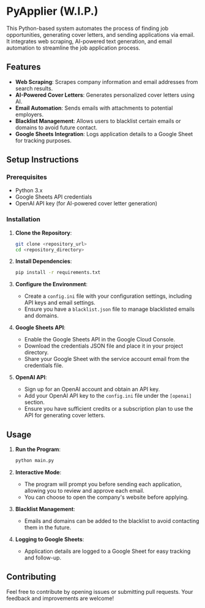 # PyApplier (W.I.P.)

This Python-based system automates the process of finding job opportunities, generating cover letters, and sending applications via email. It integrates web scraping, AI-powered text generation, and email automation to streamline the job application process.

## Features

- **Web Scraping**: Scrapes company information and email addresses from search results.
- **AI-Powered Cover Letters**: Generates personalized cover letters using AI.
- **Email Automation**: Sends emails with attachments to potential employers.
- **Blacklist Management**: Allows users to blacklist certain emails or domains to avoid future contact.
- **Google Sheets Integration**: Logs application details to a Google Sheet for tracking purposes.

## Setup Instructions

### Prerequisites

- Python 3.x
- Google Sheets API credentials
- OpenAI API key (for AI-powered cover letter generation)

### Installation

1. **Clone the Repository**:
   ```bash
   git clone <repository_url>
   cd <repository_directory>
   ```

2. **Install Dependencies**:
   ```bash
   pip install -r requirements.txt
   ```

3. **Configure the Environment**:
   - Create a `config.ini` file with your configuration settings, including API keys and email settings.
   - Ensure you have a `blacklist.json` file to manage blacklisted emails and domains.

4. **Google Sheets API**:
   - Enable the Google Sheets API in the Google Cloud Console.
   - Download the credentials JSON file and place it in your project directory.
   - Share your Google Sheet with the service account email from the credentials file.

5. **OpenAI API**:
    - Sign up for an OpenAI account and obtain an API key.
    - Add your OpenAI API key to the `config.ini` file under the `[openai]` section.
    - Ensure you have sufficient credits or a subscription plan to use the API for generating cover letters.

## Usage

1. **Run the Program**:
   ```bash
   python main.py
   ```

2. **Interactive Mode**:
   - The program will prompt you before sending each application, allowing you to review and approve each email.
   - You can choose to open the company's website before applying.

3. **Blacklist Management**:
   - Emails and domains can be added to the blacklist to avoid contacting them in the future.

4. **Logging to Google Sheets**:
   - Application details are logged to a Google Sheet for easy tracking and follow-up.

## Contributing

Feel free to contribute by opening issues or submitting pull requests. Your feedback and improvements are welcome!
